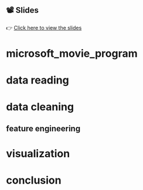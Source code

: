 ## 📽 Slides

👉 [Click here to view the slides](https://geraldkyaka.github.io/yourrepo/project_1.slides.html)
# microsoft_movie_program
# data reading
# data cleaning
## feature engineering
# visualization
# conclusion
